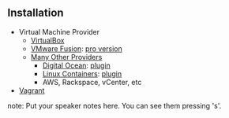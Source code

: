 ##  Installation

* Virtual Machine Provider
  * [VirtualBox](https://www.virtualbox.org/wiki/Downloads)
  * [VMware Fusion](http://www.vmware.com/products/fusion): [pro version](https://www.vagrantup.com/vmware)
  * [Many Other Providers](https://github.com/mitchellh/vagrant/wiki/Available-Vagrant-Plugins#providers)
    * [Digital Ocean](https://www.digitalocean.com/): [plugin](https://github.com/smdahlen/vagrant-digitalocean)
    * [Linux Containers](https://linuxcontainers.org/): [plugin](https://github.com/fgrehm/vagrant-lxc)
    * AWS, Rackspace, vCenter, etc
* [Vagrant](http://www.vagrantup.com/downloads)

note:
    Put your speaker notes here.
    You can see them pressing 's'.
